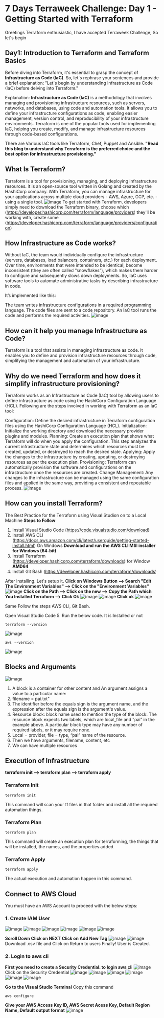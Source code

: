 # 7 Days Terraweek Challenge: Day 1 - Getting Started with Terraform
Greetings Terraform enthusiastic, I have accepted Terraweek Challenge, So let's begin
## Day1: Introduction to Terraform and Terraform Basics

Before diving into Terraform, it's essential to grasp the concept of **Infrastructure as Code (IaC)**. So, let's rephrase your sentences and provide a brief explanation:
"Let's begin by understanding Infrastructure as Code (IaC) before delving into Terraform."

Explanation:
**Infrastructure as Code (IaC)** is a methodology that involves managing and provisioning infrastructure resources, such as servers, networks, and databases, using code and automation tools. It allows you to define your infrastructure configurations as code, enabling easier management, version control, and reproducibility of your infrastructure environments. Terraform is one of the popular tools used for implementing IaC, helping you create, modify, and manage infrastructure resources through code-based configurations.

There are Various IaC tools like Terraform, Chef, Puppet and Ansible.
**"Read this blog to understand why Terraform is the preferred choice and the best option for infrastructure provisioning."**

## What Is Terraform?
Terraform is a tool for provisioning, managing, and deploying infrastructure resources. It is an open-source tool written in Golang and created by the HashiCorp company. With Terraform, you can manage infrastructure for your applications across multiple cloud providers - AWS, Azure, GCP, etc. - using a single tool.
![image](https://github.com/Paisandy/TerraWeek/assets/115485972/9a8228b4-49f5-4e8b-b668-bc844b17c8e8)
To get started with Terraform, developers simply need to download the Terraform binary, choose which (https://developer.hashicorp.com/terraform/language/providers) they'll be working with, create some (https://developer.hashicorp.com/terraform/language/providers/configuration)

## How Infrastructure as Code works?
Without IaC, the team would individually configure the infrastructure (servers, databases, load balancers, containers, etc.) for each deployment. Over time, environments that were intended to be identical, become inconsistent (they are often called “snowflakes”), which makes them harder to configure and subsequently slows down deployments.
So, IaC uses software tools to automate administrative tasks by describing infrastructure in code.

It’s implemented like this:

The team writes infrastructure configurations in a required programming language.
The code files are sent to a code repository.
An IaC tool runs the code and performs the required activities.
![image](https://github.com/Paisandy/TerraWeek/assets/115485972/9616fc1a-8487-41ab-a6d9-c59961457d61)

## How can it help you manage Infrastructure as Code?
Terraform is a tool that assists in managing infrastructure as code. It enables you to define and provision infrastructure resources through code, simplifying the management and automation of your infrastructure.

## Why do we need Terraform and how does it simplify infrastructure provisioning?
Terraform works as an Infrastructure as Code (IaC) tool by allowing users to define infrastructure as code using the HashiCorp Configuration Language (HCL). Following are the steps involved in working with Terraform as an IaC tool:

Configuration:
Define the desired infrastructure in Terraform configuration files using the HashiCorp Configuration Language (HCL).
Initialization:
Initialize the working directory and download the necessary provider plugins and modules.
Planning:
Create an execution plan that shows what Terraform will do when you apply the configuration. This step analyzes the current infrastructure state and determines which resources must be created, updated, or destroyed to reach the desired state.
Applying:
Apply the changes to the infrastructure by creating, updating, or destroying resources as per the execution plan.
Provisioning:
Terraform can automatically provision the software and configurations on the infrastructure once the resources are created.
Change Management:
Any changes to the infrastructure can be managed using the same configuration files and applied in the same way, providing a consistent and repeatable process.
![image](https://github.com/Paisandy/TerraWeek/assets/115485972/aab278ba-948b-477b-8ad9-a14f4cf7652f)

## How can you install Terraform?
The Best Practice for the Terraform using Visual Studion on to a Local Machine
**Steps to Follow**
1. Install Visual Studio Code (https://code.visualstudio.com/download)
2. Install AWS CLI (https://docs.aws.amazon.com/cli/latest/userguide/getting-started-install.html) On Windows **Download and run the AWS CLI MSI installer for Windows (64-bit)**
3. Install Terraform (https://developer.hashicorp.com/terraform/downloads) for Window **AMD64**
4. Install Git Bash (https://developer.hashicorp.com/terraform/downloads)

After Installing. Let's setup it.
**Click on Windows Button --> Search "Edit The Environment Variables" --> Click on the "Environment Variables"**
![image](https://github.com/Paisandy/TerraWeek/assets/115485972/7e9b0013-8416-436d-bafc-f8aa8c9cc0f9)
**Click on the Path --> Click on the new --> Copy the Path which You Installed Terraform --> Click Ok**
![image](https://github.com/Paisandy/TerraWeek/assets/115485972/c44dc94b-7df2-4b54-91e4-404207f25fb9)
![image](https://github.com/Paisandy/TerraWeek/assets/115485972/7135773a-3804-4d28-ad09-1a577dbf6f4a)
**Click ok**
![image](https://github.com/Paisandy/TerraWeek/assets/115485972/d24d427c-41e3-46da-bc15-750bfbdc691a)

Same Follow the steps AWS CLI, Git Bash.

Open Visual Studio Code 
5. Run the below code. It is Installed or not
```
terraform --version
```
![image](https://github.com/Paisandy/TerraWeek/assets/115485972/6c6faf81-ee9e-4091-aec7-46b3a916e679)
```
aws --version
```
![image](https://github.com/Paisandy/TerraWeek/assets/115485972/9f79c352-e76b-4b21-a5f4-f30d912bec4d)

## Blocks and Arguments
![image](https://github.com/Paisandy/TerraWeek/assets/115485972/eb79814d-e4e0-453e-a947-65220a278dd6)
1. A block is a container for other content and An argument assigns a value to a particular name:
2. filename = pai.txt"
3. The identifier before the equals sign is the argument name, and the expression after the equals sign is the argument's value.
4. Resource block: block name used to mention the type of the block. The resource block expects two labels, which are local_file and “pai” in the example above. A particular block type may have any number of required labels, or it may require none.
5. Local = provider, file = type, “pai” name of the resource.
6. Then we have arguments, filename, content, etc
7. We can have multiple resources

## Execution of Infrastructure
**terraform init --> terraform plan --> terraform apply**
### Terraform Init
```
terraform init
```
This command will scan your tf files in that folder and install all the required
automation things.
### Terraform Plan
```
terraform plan
```
This command will create an execution plan for terraforming, the things that will be installed, the names, and the properties added.
### Terraform Apply
```
terraform apply
```
The actual execution and automation happen in this command.

## Connect to AWS Cloud
You must have an AWS Account to proceed with the below steps:
### 1. Create IAM User
![image](https://github.com/Paisandy/TerraWeek/assets/115485972/757f11e9-30c0-4d28-b1dd-0ac4aa41649c)
![image](https://github.com/Paisandy/TerraWeek/assets/115485972/8504cf99-bc49-4d71-92b0-4028aef3daf3)
![image](https://github.com/Paisandy/TerraWeek/assets/115485972/1dbc8e46-abf4-482b-8a68-0832c6d2b8f1)
![image](https://github.com/Paisandy/TerraWeek/assets/115485972/3a9279fe-9d7f-4a4b-988b-71062e2cefbe)
![image](https://github.com/Paisandy/TerraWeek/assets/115485972/afce6c62-3861-4123-a881-b439c92a2788)
![image](https://github.com/Paisandy/TerraWeek/assets/115485972/320d1ec3-155b-4541-814c-9215e3010b4a)

**Scroll Down Click on NEXT**
**Click on Add New Tag**
![image](https://github.com/Paisandy/TerraWeek/assets/115485972/ed9b7ad9-b65b-4fb7-9631-7cf502730f43)
![image](https://github.com/Paisandy/TerraWeek/assets/115485972/6637b0c6-bbc8-4817-8984-b97619aa1977)
Download .csv file and Click on Return to users 
Finally! User is Created.

### 2. Login to aws cli
**First you need to create a Security Credential. to login aws cli**
![image](https://github.com/Paisandy/TerraWeek/assets/115485972/6007e9d8-611d-4f5c-8021-200496b9f88d)
Click on the Security Credential
![image](https://github.com/Paisandy/TerraWeek/assets/115485972/78a8f0ac-177a-4d5e-9698-d1661d3b72d3)
![image](https://github.com/Paisandy/TerraWeek/assets/115485972/e0e85a58-a495-48bf-94a6-995aed87e255)
![image](https://github.com/Paisandy/TerraWeek/assets/115485972/a69595a7-d772-4227-97af-913241531112)
![image](https://github.com/Paisandy/TerraWeek/assets/115485972/bf547b41-2c24-4c9f-a255-8f5acfbd0530)
![image](https://github.com/Paisandy/TerraWeek/assets/115485972/a7666c4c-b154-4290-b462-8c6d690e5e29)
![image](https://github.com/Paisandy/TerraWeek/assets/115485972/3e8d9302-877e-41be-bbdc-f65a32b57398)

**Go to the Visual Studio Terminal**
Copy this command
```
aws configure
```
**Give your AWS Access Key ID, AWS Secret Acess Key, Default Region Name, Default output format**
![image](https://github.com/Paisandy/TerraWeek/assets/115485972/4f87169a-ad2c-45f4-bef4-eac5dbff4b3b)





